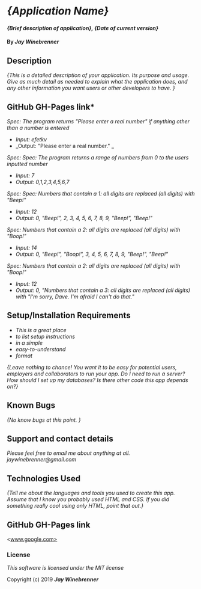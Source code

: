 # _{Application Name}_

#### _{Brief description of application}, {Date of current version}_

#### By _**Jay Winebrenner**_

## Description

_{This is a detailed description of your application. Its purpose and usage.  Give as much detail as needed to explain what the application does, and any other information you want users or other developers to have. }_

## GitHub GH-Pages link*

_Spec: The program returns "Please enter a real number" if anything other than a number is entered_
* _Input: efetkv_
* _Output: "Please enter a real number." _

_Spec: Spec: The program returns a range of numbers from 0 to the users inputted number_
* _Input: 7_
* _Output: 0,1,2,3,4,5,6,7_

_Spec: Spec: Numbers that contain a 1: all digits are replaced (all digits) with "Beep!"_
* _Input: 12_
* _Output: 0, "Beep!", 2, 3, 4, 5, 6, 7, 8, 9, "Beep!", "Beep!"_

_Spec: Numbers that contain a 2: all digits are replaced (all digits) with "Boop!"_
* _Input: 14_
* _Output: 0, "Beep!", "Boop!", 3, 4, 5, 6, 7, 8, 9, "Beep!", "Beep!"_

_Spec: Numbers that contain a 2: all digits are replaced (all digits) with "Boop!"_
* _Input: 12_
* _Output: 0, "Numbers that contain a 3: all digits are replaced (all digits) with "I'm sorry, Dave. I'm afraid I can't do that."_


## Setup/Installation Requirements

* _This is a great place_
* _to list setup instructions_
* _in a simple_
* _easy-to-understand_
* _format_

_{Leave nothing to chance! You want it to be easy for potential users, employers and collaborators to run your app. Do I need to run a server? How should I set up my databases? Is there other code this app depends on?}_

## Known Bugs

_{No know bugs at this point. }_

## Support and contact details

_Please feel free to email me about anything at all. jaywinebrenner@gmail.com_

## Technologies Used

_{Tell me about the languages and tools you used to create this app. Assume that I know you probably used HTML and CSS. If you did something really cool using only HTML, point that out.}_

## GitHub GH-Pages link

<www.google.com>

### License

*This software is licensed under the MIT license*

Copyright (c) 2019 **_Jay Winebrenner_**
